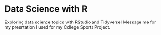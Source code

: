 # Data Science with R
 Exploring data science topics with RStudio and Tidyverse!
Message me for my presntation I used for my College Sports Project.
